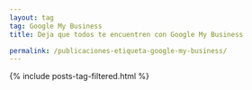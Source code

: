 ```yaml
---
layout: tag
tag: Google My Business
title: Deja que todos te encuentren con Google My Business

permalink: /publicaciones-etiqueta-google-my-business/
---
```


{% include posts-tag-filtered.html %}